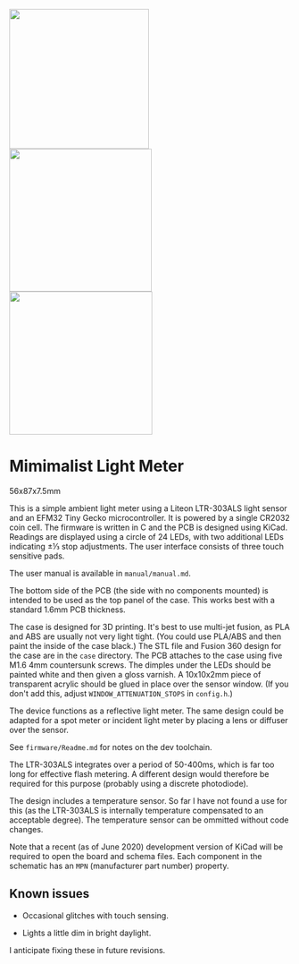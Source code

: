 <img src="https://user-images.githubusercontent.com/120347/86255187-b7c3fd80-bbae-11ea-8ea0-fd14be158e24.jpg" width="250px"><img src="https://user-images.githubusercontent.com/120347/86255197-ba265780-bbae-11ea-818c-9d6accd4131b.jpg" width="255px"><img src="https://user-images.githubusercontent.com/120347/86255207-bd214800-bbae-11ea-994f-fd88738e6e8d.jpg" width="256px">



# Mimimalist Light Meter

56x87x7.5mm

This is a simple ambient light meter using a Liteon LTR-303ALS light sensor and
an EFM32 Tiny Gecko microcontroller. It is powered by a single CR2032 coin cell.
The firmware is written in C and the PCB is designed using KiCad. Readings are
displayed using a circle of 24 LEDs, with two additional LEDs indicating ±⅓ stop
adjustments. The user interface consists of three touch sensitive pads.

The user manual is available in `manual/manual.md`.

The bottom side of the PCB (the side with no components mounted) is intended to
be used as the top panel of the case. This works best with a standard 1.6mm PCB
thickness.

The case is designed for 3D printing. It's best to use multi-jet fusion, as PLA
and ABS are usually not very light tight. (You could use PLA/ABS and then paint
the inside of the case black.) The STL file and Fusion 360 design for the case
are in the `case` directory. The PCB attaches to the case using five M1.6 4mm
countersunk screws. The dimples under the LEDs should be painted white and then
given a gloss varnish. A 10x10x2mm piece of transparent acrylic should be glued
in place over the sensor window. (If you don't add this, adjust
`WINDOW_ATTENUATION_STOPS` in `config.h`.)

The device functions as a reflective light meter. The same design could be
adapted for a spot meter or incident light meter by placing a lens or diffuser
over the sensor.

See `firmware/Readme.md` for notes on the dev toolchain.

The LTR-303ALS integrates over a period of 50-400ms, which is far too long for
effective flash metering. A different design would therefore be required for
this purpose (probably using a discrete photodiode).

The design includes a temperature sensor. So far I have not found a use for this
(as the LTR-303ALS is internally temperature compensated to an acceptable
degree). The temperature sensor can be ommitted without code changes.

Note that a recent (as of June 2020) development version of KiCad will be
required to open the board and schema files. Each component in the schematic has
an `MPN` (manufacturer part number) property.

## Known issues

* Occasional glitches with touch sensing.

* Lights a little dim in bright daylight.

I anticipate fixing these in future revisions.
